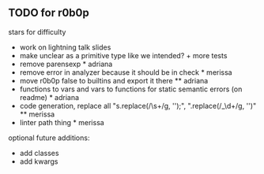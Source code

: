 ## TODO for r0b0p

stars for difficulty

- work on lightning talk slides
- make unclear as a primitive type like we intended? + more tests
- remove parensexp \* adriana
- remove error in analyzer because it should be in check \* merissa
- move r0b0p false to builtins and export it there \*\* adriana
- functions to vars and vars to functions for static semantic errors (on readme) \* adriana
- code generation, replace all "s.replace(/\s+/g, '');", ".replace(/\_\d+/g, '')" \*\* merissa
- linter path thing \* merissa

optional future additions:

- add classes
- add kwargs

